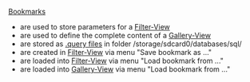 [Bookmarks](Bookmarks)  

* are used to store parameters for a [Filter-View](Filter-View)
* are used to define the complete content of a [Gallery-View](Gallery-View)
* are stored as [.query files](intentapi#sql) in folder /storage/sdcard0/databases/sql/  
* are created in [Filter-View](Filter-View) via menu "Save bookmark as ..."
* are loaded into [Filter-View](Filter-View) via menu "Load bookmark from ..."
* are loaded into [Gallery-View](https://github.com/k3b/AndroFotoFinder/wiki/Gallery-View) via menu "Load bookmark from ..."
